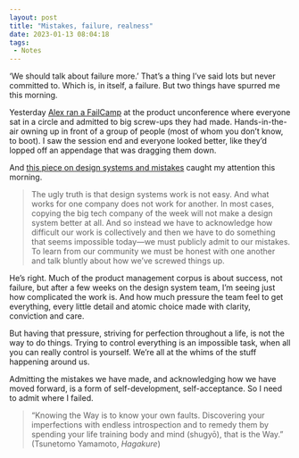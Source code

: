 ```yaml
---
layout: post
title: "Mistakes, failure, realness"
date: 2023-01-13 08:04:18
tags:
 - Notes
---
```


‘We should talk about failure more.’ That’s a thing I’ve said lots but never committed to. Which is, in itself, a failure. But two things have spurred me this morning.

Yesterday [Alex ran a FailCamp](https://twitter.com/stevenjmesser/status/1613524743742701569) at the product unconference where everyone sat in a circle and admitted to big screw-ups they had made. Hands-in-the-air owning up in front of a group of people (most of whom you don’t know, to boot). I saw the session end and everyone looked better, like they’d lopped off an appendage that was dragging them down.

And [this piece on design systems and mistakes](https://www.robinrendle.com/essays/systems-mistakes-and-the-sea/) caught my attention this morning.

> The ugly truth is that design systems work is not easy. And what works for one company does not work for another. In most cases, copying the big tech company of the week will not make a design system better at all. And so instead we have to acknowledge how difficult our work is collectively and then we have to do something that seems impossible today—we must publicly admit to our mistakes. To learn from our community we must be honest with one another and talk bluntly about how we’ve screwed things up.

He’s right. Much of the product management corpus is about success, not failure, but after a few weeks on the design system team, I’m seeing just how complicated the work is. And how much pressure the team feel to get everything, every little detail and atomic choice made with clarity, conviction and care.

But having that pressure, striving for perfection throughout a life, is not the way to do things. Trying to control everything is an impossible task, when all you can really control is yourself. We’re all at the whims of the stuff happening around us.

Admitting the mistakes we have made, and acknowledging how we have moved forward, is a form of self-development, self-acceptance. So I need to admit where I failed.

> “Knowing the Way is to know your own faults. Discovering your imperfections with endless introspection and to remedy them by spending your life training body and mind (shugyō), that is the Way.” (Tsunetomo Yamamoto, *Hagakure*)
